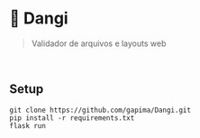 # 📁 Dangi
> Validador de arquivos e layouts web

<br>

## Setup
```
git clone https://github.com/gapima/Dangi.git
pip install -r requirements.txt
flask run
```